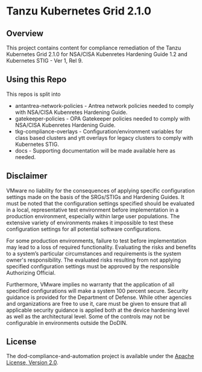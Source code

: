 # Tanzu Kubernetes Grid 2.1.0

## Overview

This project contains content for compliance remediation of the Tanzu Kubernetes Grid 2.1.0 for NSA/CISA Kubenretes Hardening Guide 1.2 and Kubernetes STIG - Ver 1, Rel 9.

## Using this Repo

This repos is split into 
- antantrea-network-policies - Antrea network policies needed to comply with NSA/CISA Kubenretes Hardening Guide.
- gatekeeper-policies - OPA Gatekeeper policies needed to comply with NSA/CISA Kubenretes Hardening Guide.
- tkg-compliance-overlays - Configuration/environment variables for class based clusters and ytt overlays for legacy clusters to comply with Kubernetes STIG.
- docs - Supporting documentation will be made available here as needed.

## Disclaimer

VMware no liability for the consequences of applying specific configuration settings made on the basis of the SRGs/STIGs and Hardening Guides. It must be noted that the configuration settings specified should be evaluated in a local, representative test environment before implementation in a production environment, especially within large user populations. The extensive variety of environments makes it impossible to test these configuration settings for all potential software configurations.

For some production environments, failure to test before implementation may lead to a loss of required functionality. Evaluating the risks and benefits to a system’s particular circumstances and requirements is the system owner's responsibility. The evaluated risks resulting from not applying specified configuration settings must be approved by the responsible Authorizing Official.

Furthermore, VMware implies no warranty that the application of all specified configurations will make a system 100 percent secure. Security guidance is provided for the Department of Defense. While other agencies and organizations are free to use it, care must be given to ensure that all applicable security guidance is applied both at the device hardening level as well as the architectural level. Some of the controls may not be configurable in environments outside the DoDIN.

## License

The dod-compliance-and-automation project is available under the [Apache License, Version 2.0](LICENSE).